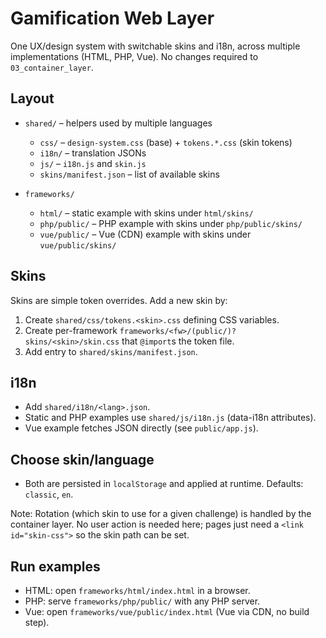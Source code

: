 # Gamification Web Layer

One UX/design system with switchable skins and i18n, across multiple implementations (HTML, PHP, Vue). No changes required to `03_container_layer`.

## Layout

- `shared/` – helpers used by multiple languages
  - `css/` – `design-system.css` (base) + `tokens.*.css` (skin tokens)
  - `i18n/` – translation JSONs
  - `js/` – `i18n.js` and `skin.js`
  - `skins/manifest.json` – list of available skins
  
- `frameworks/`
  - `html/` – static example with skins under `html/skins/`
  - `php/public/` – PHP example with skins under `php/public/skins/`
  - `vue/public/` – Vue (CDN) example with skins under `vue/public/skins/`

## Skins

Skins are simple token overrides. Add a new skin by:
1. Create `shared/css/tokens.<skin>.css` defining CSS variables.
2. Create per-framework `frameworks/<fw>/(public/)?skins/<skin>/skin.css` that `@import`s the token file.
3. Add entry to `shared/skins/manifest.json`.

## i18n
- Add `shared/i18n/<lang>.json`.
- Static and PHP examples use `shared/js/i18n.js` (data-i18n attributes).
- Vue example fetches JSON directly (see `public/app.js`).

## Choose skin/language
- Both are persisted in `localStorage` and applied at runtime. Defaults: `classic`, `en`.

Note: Rotation (which skin to use for a given challenge) is handled by the container layer. No user action is needed here; pages just need a `<link id="skin-css">` so the skin path can be set.

## Run examples
- HTML: open `frameworks/html/index.html` in a browser.
- PHP: serve `frameworks/php/public/` with any PHP server.
- Vue: open `frameworks/vue/public/index.html` (Vue via CDN, no build step).
